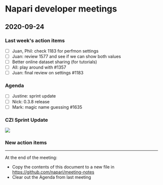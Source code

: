 # Napari developer meetings

## 2020-09-24

### Last week's action items
- [ ] Juan, Phil: check 1183 for perfmon settings
- [ ] Juan: review 1577 and see if we can show both values
- [ ] Better online dataset sharing (for tutorials)
- [ ] All: play around with #1357
- [ ] Juan: final review on settings #1183

### Agenda
- [ ] Justine: sprint update
- [ ] Nick: 0.3.8 release
- [ ] Mark: magic name guessing #1635

### CZI Sprint Update

![](https://i.imgur.com/1oDTMFq.png)




### New action items


------

At the end of the meeting:
- Copy the contents of this document to a new file in https://github.com/napari/meeting-notes
- Clear out the Agenda from last meeting
